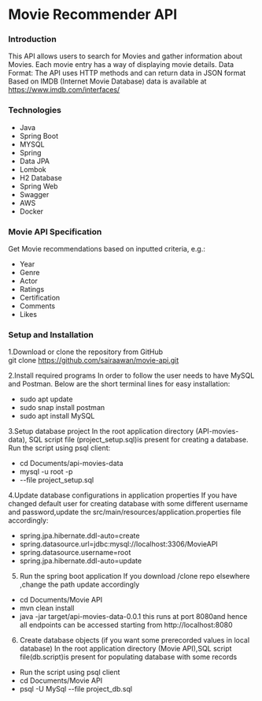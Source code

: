 # Movie Recommender API 

### Introduction

This API allows users to search for Movies and gather information about Movies.
Each movie entry has a way of displaying movie details.
Data Format: The API uses HTTP methods and can return data in JSON format
Based on IMDB (Internet Movie Database) data is available at https://www.imdb.com/interfaces/

### Technologies
- Java
- Spring Boot
- MYSQL
- Spring 
- Data JPA
- Lombok
- H2 Database
- Spring Web
- Swagger
- AWS
- Docker

### Movie API Specification
Get Movie recommendations based on inputted criteria, e.g.:
- Year
- Genre
- Actor
- Ratings
- Certification
- Comments
- Likes

### 



### Setup and Installation

1.Download or clone the repository from GitHub	
git clone https://github.com/sairaawan/movie-api.git

2.Install required programs
In order to follow the user needs to have MySQL and Postman. Below are the short terminal lines for easy installation:
- sudo apt update
- sudo snap install postman
- sudo apt install MySQL

3.Setup database project
In the root application directory (API-movies-data), SQL script file (project_setup.sql)is present for creating a database. Run the script using psql client:
- cd Documents/api-movies-data
- mysql -u root -p
- --file project_setup.sql

4.Update database configurations in application properties
If you have changed default user for creating database with some different username and password,update the src/main/resources/application.properties file accordingly:
- spring.jpa.hibernate.ddl-auto=create 
- spring.datasource.url=jdbc:mysql://localhost:3306/MovieAPI
- spring.datasource.username=root
- spring.jpa.hibernate.ddl-auto=update
5. Run the spring boot application
If you download /clone repo elsewhere ,change the path update accordingly
- cd Documents/Movie API
- mvn clean install
- java -jar target/api-movies-data-0.0.1
this runs at port 8080and hence all  endpoints can be accessed starting from http://localhost:8080
6. Create database objects (if you want some prerecorded  values in local database)
In the root application directory (Movie API),SQL script file(db.script)is present for populating database with some records
- Run the script using psql client
- cd Documents/Movie API
- psql -U MySql --file project_db.sql
